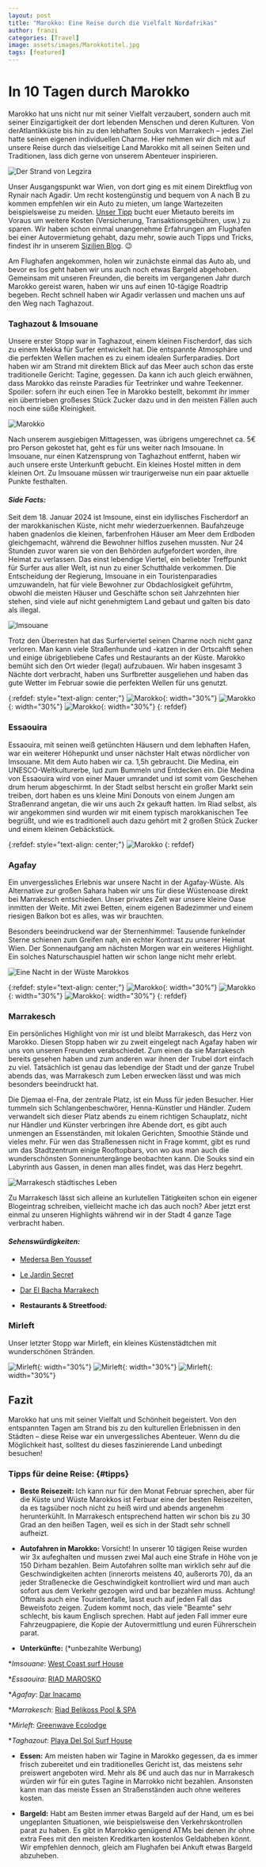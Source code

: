 ```yaml
---
layout: post
title: "Marokko: Eine Reise durch die Vielfalt Nordafrikas"
author: franzi
categories: [Travel]
image: assets/images/Marokkotitel.jpg
tags: [featured]
---
```


# In 10 Tagen durch Marokko 
Marokko hat uns nicht nur mit seiner Vielfalt verzaubert, sondern auch mit seiner Einzigartigkeit der dort lebenden Menschen und deren Kulturen. Von derAtlantikküste bis hin zu den lebhaften Souks von Marrakech – jedes Ziel hatte seinen eigenen individuellen Charme. Hier nehmen wir dich mit auf unsere Reise durch das vielseitige Land Marokko mit all seinen Seiten und Traditionen, lass dich gerne von unserem Abenteuer inspirieren.

![Der Strand von Legzira](/assets/images/Marokko2.jpg)

Unser Ausgangspunkt war Wien, von dort ging es mit einem Direktflug von Rynair nach Agadir. Um recht kostengünstig und bequem von A nach B zu kommen empfehlen wir ein Auto zu mieten, um lange Wartezeiten beispielsweise zu meiden. [Unser Tipp](#tipps) bucht euer Mietauto bereits im Voraus um weitere Kosten (Versicherung, Transaktionsgebühren, usw.) zu sparen. Wir haben schon einmal unangenehme Erfahrungen am Flughafen bei einer Autovermietung gehabt, dazu mehr, sowie auch Tipps und Tricks, findest ihr in unserem <a href="{% post_url 2023-11-01-sicily %}">Sizilien Blog</a>. 😉

Am Flughafen angekommen, holen wir zunächste einmal das Auto ab, und bevor es los geht haben wir uns auch noch etwas Bargeld abgehoben. Gemeinsam mit unseren Freunden, die bereits im vergangenen Jahr durch Marokko gereist waren, haben wir uns auf einen 10-tägige Roadtrip begeben. Recht schnell haben wir Agadir verlassen und machen uns auf den Weg nach Taghazout. 



### Taghazout & Imsouane

Unsere erster Stopp war in Taghazout, einem kleinen Fischerdorf, das sich zu einem Mekka für Surfer entwickelt hat. Die entspannte Atmosphäre und die perfekten Wellen machen es zu einem idealen Surferparadies. Dort haben wir am Strand mit direktem Blick auf das Meer auch schon das erste traditionelle Gericht: Tagine, gegessen. Da kann ich auch gleich erwähnen, dass Marokko das reinste Paradies für Teetrinker und wahre Teekenner. Spoiler: sofern ihr euch einen Tee in Marokko bestellt, bekommt ihr immer ein übertrieben großeses Stück Zucker dazu und in den meisten Fällen auch noch eine süße Kleinigkeit. 

![Marokko](/assets/images/Taghazout1.jpg)


Nach unserem ausgiebigen Mittagessen, was übrigens umgerechnet ca. 5€ pro Person gekostet hat, geht es für uns weiter nach Imsouane. In Imsouane, nur einen Katzensprung von Taghazhout entfernt, haben wir auch unsere erste Unterkunft gebucht. Ein kleines Hostel mitten in dem kleinen Ort. Zu Imsouane müssen wir traurigerweise nun ein paar aktuelle Punkte festhalten. 

#### *Side Facts:*

Seit dem 18. Januar 2024 ist Imsoune, einst ein idyllisches Fischerdorf an der marokkanischen Küste, nicht mehr wiederzuerkennen. Baufahzeuge haben gnadenlos die kleinen, farbenfrohen Häuser am Meer dem Erdboden gleichgemacht, während die Bewohner hilflos zusehen mussten. Nur 24 Stunden zuvor waren sie von den Behörden aufgefordert worden, ihre Heimat zu verlassen. Das einst lebendige Viertel, ein beliebter Treffpunkt für Surfer aus aller Welt, ist nun zu einer Schutthalde verkommen. Die Entscheidung der Regierung, Imsouane in ein Touristenparadies umzuwandeln, hat für viele Bewohner zur Obdachlosigkeit geführtm, obwohl die meisten Häuser und Geschäfte schon seit Jahrzehnten hier stehen, sind viele auf nicht genehmigtem Land gebaut und galten bis dato als illegal.

![Imsouane](/assets/images/Imsouane01.jpg)

Trotz den Überresten hat das Surferviertel seinen Charme noch nicht ganz verloren. Man kann viele Straßenhunde und -katzen in der Ortscahft sehen und einige übrigebliebene Cafes und Restaurants an der Küste. Marokko bemüht sich den Ort wieder (legal) aufzubauen. Wir haben insgesamt 3 Nächte dort verbracht, haben uns Surfbretter ausgeliehen und haben das gute Wetter im Februar sowie die perfekten Wellen für uns genutzt. 

{:refdef: style="text-align: center;"}
![Marokko](/assets/images/Imsouane01.jpg){: width="30%"}
![Marokko](/assets/images/Imsouane02.jpg){: width="30%"}
![Marokko](/assets/images/Imsouane03.jpg){: width="30%"}
{: refdef}

### Essaouira

Essaouira, mit seinen weiß getünchten Häusern und dem lebhaften Hafen, war ein weiterer Höhepunkt und unser nächster Halt etwas nördlicher von Imsouane. Mit dem Auto haben wir ca. 1,5h gebraucht. Die Medina, ein UNESCO-Weltkulturerbe, lud zum Bummeln und Entdecken ein. Die Medina von Essaouira wird von einer Mauer umrandet und ist somit vom Geschehen drum herum abgeschirmt. In der Stadt selbst herscht ein großer Markt sein treiben, dort haben es uns kleine Mini Donouts von einem Jungen am Straßenrand angetan, die wir uns auch 2x gekauft hatten. Im Riad selbst, als wir angekommen sind wurden wir mit einem typisch marokkanischen Tee begrüßt, und wie es traditionell auch dazu gehört mit 2 großen Stück Zucker und einem kleinen Gebäckstück. 

{:refdef: style="text-align: center;"}
![Marokko](/assets/images/Essouira.JPG)
{: refdef}

### Agafay
Ein unvergessliches Erlebnis war unsere Nacht in der Agafay-Wüste. Als Alternative zur großen Sahara haben wir uns für diese Wüstenoase direkt bei Marrakesch entschieden. Unser privates Zelt war unsere kleine Oase inmitten der Weite. Mit zwei Betten, einem eigenen Badezimmer und einem riesigen Balkon bot es alles, was wir brauchten. 

Besonders beeindruckend war der Sternenhimmel: Tausende funkelnder Sterne schienen zum Greifen nah, ein echter Kontrast zu unserer Heimat Wien. Der Sonnenaufgang am nächsten Morgen war ein weiteres Highlight. Ein solches Naturschauspiel hatten wir schon lange nicht mehr erlebt. 

![Eine Nacht in der Wüste Marokkos](/assets/images/Agafay.jpg)


{:refdef: style="text-align: center;"}
![Marokko](/assets/images/Agafay02.jpg){: width="30%"}
![Marokko](/assets/images/Agafay03.jpg){: width="30%"}
![Marokko](/assets/images/Agafay04.jpg){: width="30%"}
{: refdef}




### Marrakesch 
Ein persönliches Highlight von mir ist und bleibt Marrakesch, das Herz von Marokko. Diesen Stopp haben wir zu zweit eingelegt nach Agafay haben wir uns von unseren Freunden verabschiedet. Zum einen da sie Marrakesch bereits gesehen haben und zum anderen war ihnen der Trubel dort einfach zu viel. Tatsächlich ist genau das lebendige der Stadt und der ganze Trubel abends das, was Marrakesch zum Leben erwecken lässt und was mich besonders beeindruckt hat. 

Die Djemaa el-Fna, der zentrale Platz, ist ein Muss für jeden Besucher. Hier tummeln sich Schlangenbeschwörer, Henna-Künstler und Händler. Zudem verwandelt sich dieser Platz abends zu einem richtigen Schauplatz, nicht nur Händler und Künster verbringen ihre Abende dort, es gibt auch unmengen an Essenständen, mit lokalen Gerichten, Smoothie Stände und vieles mehr. Für wen das Straßenessen nicht in Frage kommt, gibt es rund um das Stadtzentrum einige Rooftopbars, von wo aus man auch die wunderschönsten Sonnenuntergänge beobachten kann. Die Souks sind ein Labyrinth aus Gassen, in denen man alles findet, was das Herz begehrt.

![Marrakesch städtisches Leben](/assets/images/Marrakesch.jpg)


Zu Marrakesch lässt sich alleine an kurlutellen Tätigkeiten schon ein eigener Blogeintrag schreiben, vielleicht mache ich das auch noch? Aber jetzt erst einmal zu unseren Highlights während wir in der Stadt 4 ganze Tage verbracht haben. 


#### *Sehenswürdigkeiten:*

* <a href="https://www.medersabenyoussef.ma/en/">Medersa Ben Youssef</a> 

* <a href="https://lejardinsecretmarrakech.com/en/visiting">Le Jardin Secret</a> 

* <a href="https://darbacha.com/">Dar El Bacha Marrakech</a> 

* **Restaurants & Streetfood:** 


### Mirleft

Unser letzter Stopp war Mirleft, ein kleines Küstenstädtchen mit wunderschönen Stränden.

![Mirleft](/assets/images/Mirleft.jpg){: width="30%"}
![Mirleft](/assets/images/Mirleft.jpg){: width="30%"}
![Mirleft](/assets/images/Mirleft.jpg){: width="30%"}

## Fazit

Marokko hat uns mit seiner Vielfalt und Schönheit begeistert. Von den entspannten Tagen am Strand bis zu den kulturellen Erlebnissen in den Städten – diese Reise war ein unvergessliches Abenteuer. Wenn du die Möglichkeit hast, solltest du dieses faszinierende Land unbedingt besuchen!

### Tipps für deine Reise: {#tipps}

* **Beste Reisezeit:** Ich kann nur für den Monat Februar sprechen, aber für die Küste und Wüste Marokkos ist Ferbuar eine der besten Reisezeiten, da es tagsüber noch nicht zu heiß wird und abends angenehm herunterkühlt. In Marrakesch entsprechend hatten wir schon bis zu 30 Grad an den heißen Tagen, weil es sich in der Stadt sehr schnell aufheizt. 

* **Autofahren in Marokko:** Vorsicht! In unserer 10 tägigen Reise wurden wir 3x aufeghalten und mussen zwei Mal auch eine Strafe in Höhe von je 150 Dirham bezahlen. Beim Autofahren sollte man wirklich sehr auf die Geschwindigkeiten achten (innerorts meistens 40, außerorts 70), da an jeder Straßenecke die Geschwindigkeit kontrolliert wird und man auch sofort aus dem Verkehr gezogen wird und bar bezahlen muss. Achtung! Oftmals auch eine Touristenfalle, lasst euch auf jeden Fall das Beweisfoto zeigen. Zudem kommt noch, das viele "Beamte" sehr schlecht, bis kaum Englisch sprechen. Habt auf jeden Fall immer eure Fahrzeugpapiere, die Kopie der Autovermittlung und euren Führerschein parat. 

* **Unterkünfte:** (*unbezahlte Werbung)

**Imsouane*: <a href="https://www.booking.com/hotel/ma/west-coast-surf-house.de.html?aid=318615&label=New_German_DE_AT_20153732905-bAGZImyWIwAcHUE7NtclzgS640874806222%3Apl%3Ata%3Ap1%3Ap2%3Aac%3Aap%3Aneg%3Afi%3Atidsa-64415224945%3Alp9197050%3Ali%3Adec%3Adm%3Aag20153732905%3Acmp313773625&sid=d46da9703776ae5b26c90d4a22bed9e3&dest_id=-20013;dest_type=city;dist=0;group_adults=2;group_children=0;hapos=1;hpos=1;no_rooms=1;req_adults=2;req_children=0;room1=A%2CA;sb_price_type=total;sr_order=upsort_saved;srepoch=1724066046;srpvid=de1c4efc0ce5008a;type=total;ucfs=1&)">West Coast surf House</a> 


**Essaouira*: <a href="https://www.booking.com/hotel/ma/riad-marosko-essaouira.de.html?label=New_German_DE_AT_20153732905-bAGZImyWIwAcHUE7NtclzgS640874806222%3Apl%3Ata%3Ap1%3Ap2%3Aac%3Aap%3Aneg%3Afi%3Atidsa-64415224945%3Alp9197050%3Ali%3Adec%3Adm%3Aag20153732905%3Acmp313773625&sid=d46da9703776ae5b26c90d4a22bed9e3&aid=318615&ucfs=1&arphpl=1&dest_id=5893731&dest_type=hotel&group_adults=2&req_adults=2&no_rooms=1&group_children=0&req_children=0&hpos=1&hapos=1&sr_order=upsort_saved&srpvid=622f4f29e177001c&srepoch=1724066134&from_sustainable_property_sr=1&from=searchresults">RIAD MAROSKO</a> 


**Agafay*: <a href="https://www.booking.com/hotel/ma/dar-inacamp.de.html?aid=318615&label=New_German_DE_AT_20153732905-bAGZImyWIwAcHUE7NtclzgS640874806222%3Apl%3Ata%3Ap1%3Ap2%3Aac%3Aap%3Aneg%3Afi%3Atidsa-64415224945%3Alp9197050%3Ali%3Adec%3Adm%3Aag20153732905%3Acmp313773625&sid=d46da9703776ae5b26c90d4a22bed9e3&dest_id=-31762;dest_type=city;dist=0;group_adults=2;group_children=0;hapos=10;hpos=10;no_rooms=1;req_adults=2;req_children=0;room1=A%2CA;sb_price_type=total;sr_order=upsort_saved;srepoch=1724066313;srpvid=179a4f7f01eb00aa;type=total;ucfs=1&">Dar Inacamp</a> 


**Marrakesch*: <a href="https://www.booking.com/hotel/ma/riad-belikoss.de.html?aid=318615&label=New_German_DE_AT_20153732905-bAGZImyWIwAcHUE7NtclzgS640874806222%3Apl%3Ata%3Ap1%3Ap2%3Aac%3Aap%3Aneg%3Afi%3Atidsa-64415224945%3Alp9197050%3Ali%3Adec%3Adm%3Aag20153732905%3Acmp313773625&sid=d46da9703776ae5b26c90d4a22bed9e3&dest_id=-38833;dest_type=city;dist=0;group_adults=2;group_children=0;hapos=1;hpos=1;no_rooms=1;req_adults=2;req_children=0;room1=A%2CA;sb_price_type=total;sr_order=upsort_saved;srepoch=1724066245;srpvid=96ec4f60f78400a8;type=total;ucfs=1&">Riad Belikoss Pool & SPA</a>


**Mirleft*: <a href="https://www.booking.com/hotel/ma/greenwave-ecolodge.de.html?label=New_German_DE_AT_20153732905-bAGZImyWIwAcHUE7NtclzgS640874806222%3Apl%3Ata%3Ap1%3Ap2%3Aac%3Aap%3Aneg%3Afi%3Atidsa-64415224945%3Alp9197050%3Ali%3Adec%3Adm%3Aag20153732905%3Acmp313773625&sid=d46da9703776ae5b26c90d4a22bed9e3&aid=318615&ucfs=1&arphpl=1&dest_id=2770364&dest_type=hotel&group_adults=2&req_adults=2&no_rooms=1&group_children=0&req_children=0&hpos=1&hapos=1&sr_order=upsort_saved&srpvid=1a814f3c1bb30965&srepoch=1724066171&from_sustainable_property_sr=1&from=searchresults">Greenwave Ecolodge</a> 


**Taghazout*: <a href="https://www.booking.com/hotel/ma/playa-del-sol.de.html?aid=318615&label=New_German_DE_AT_20153732905-bAGZImyWIwAcHUE7NtclzgS640874806222%3Apl%3Ata%3Ap1%3Ap2%3Aac%3Aap%3Aneg%3Afi%3Atidsa-64415224945%3Alp9197050%3Ali%3Adec%3Adm%3Aag20153732905%3Acmp313773625&sid=d46da9703776ae5b26c90d4a22bed9e3&dist=0;group_adults=2;group_children=0;hapos=1;hpos=1;no_rooms=1;req_adults=2;req_children=0;room1=A%2CA;sb_price_type=total;sr_order=upsort_saved;srepoch=1724066352;srpvid=54e24f964ef2018e;type=total;ucfs=1&">Playa Del Sol Surf House</a> 


* **Essen:**
Am meisten haben wir Tagine in Marokko gegessen, da es immer frisch zubereitet und ein traditionelles Gericht ist, das meistens sehr preiswert angeboten wird. Mehr als 8€ und auch das nur in Marrakesch würden wir für ein gutes Tagine in Marrokko nicht bezahlen. Ansonsten kann man das meiste Essen an Straßenständen auch ohne weiteres kosten. 


* **Bargeld:** 
Habt am Besten immer etwas Bargeld auf der Hand, um es bei ungeplanten Situationen, wie beispielsweise den Verkehrskontrollen parat zu haben. Es gibt in Marrokko genügend ATMs bei denen ihr ohne extra Fees mit den meisten Kreditkarten kostenlos Geldabheben könnt. Wir empfehlen dennoch, gleich am Flughafen bei Ankuft etwas Bargeld abzuheben. 
